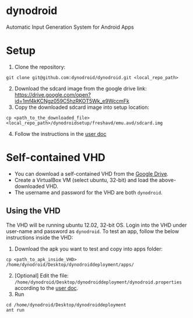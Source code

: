 # dynodroid
Automatic Input Generation System for Android Apps

# Setup
1. Clone the repository:
```
git clone git@github.com:dynodroid/dynodroid.git <local_repo_path>
```
2. Download the sdcard image from the google drive link: https://drive.google.com/open?id=1mf4kKCNgz059C5hzRKOT5Wk_e9WccmFk
3. Copy the downloaded sdcard image into setup location:
```
cp <path_to_the_downloaded_file> <local_repo_path>/dynodroidsetup/freshavd/emu.avd/sdcard.img
```
4. Follow the instructions in the [user doc](https://github.com/dynodroid/dynodroid/blob/master/docs/dd_use.pdf)

# Self-contained VHD
* You can download a self-contained VHD from the [Google Drive](https://drive.google.com/open?id=0B4XwT5D6qkNmVTd6VlVyaE9DbUE). 
* Create a VirtualBox VM (select ubuntu, 32-bit) and load the above-downloaded VHD.
* The username and password for the VHD are both `dynodroid`.

## Using the VHD
The VHD will be running ubuntu 12.02, 32-bit OS. Login into the VHD under user-name and password as `dynodroid`.
To test an app, follow the below instructions inside the VHD:
1. Download the apk you want to test and copy into apps folder:
```
cp <path_to_apk_inside_VHD> /home/dynodroid/Desktop/dynodroiddeployment/apps/
```
2. [Optional] Edit the file: `/home/dynodroid/Desktop/dynodroiddeployment/dynodroid.properties` according to the [user doc](https://github.com/dynodroid/dynodroid/blob/master/docs/dd_use.pdf).
3. Run
```
cd /home/dynodroid/Desktop/dynodroiddeployment
ant run
```
